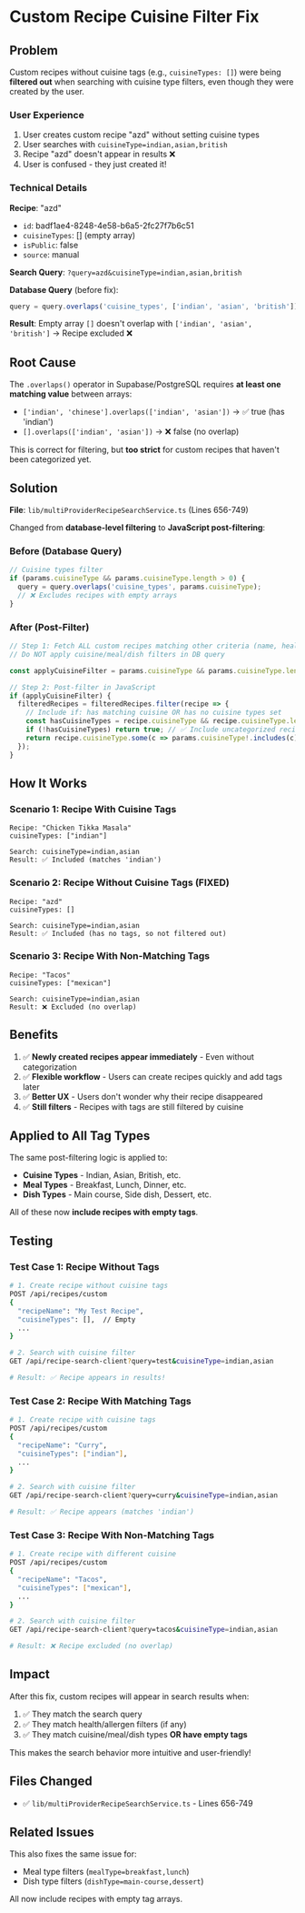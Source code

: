 # Custom Recipe Cuisine Filter Fix

## Problem
Custom recipes without cuisine tags (e.g., `cuisineTypes: []`) were being **filtered out** when searching with cuisine type filters, even though they were created by the user.

### User Experience
1. User creates custom recipe "azd" without setting cuisine types
2. User searches with `cuisineType=indian,asian,british`
3. Recipe "azd" doesn't appear in results ❌
4. User is confused - they just created it!

### Technical Details
**Recipe**: "azd"
- `id`: badf1ae4-8248-4e58-b6a5-2fc27f7b6c51
- `cuisineTypes`: [] (empty array)
- `isPublic`: false
- `source`: manual

**Search Query**: `?query=azd&cuisineType=indian,asian,british`

**Database Query** (before fix):
```typescript
query = query.overlaps('cuisine_types', ['indian', 'asian', 'british']);
```

**Result**: Empty array `[]` doesn't overlap with `['indian', 'asian', 'british']` → Recipe excluded ❌

## Root Cause

The `.overlaps()` operator in Supabase/PostgreSQL requires **at least one matching value** between arrays:
- `['indian', 'chinese'].overlaps(['indian', 'asian'])` → ✅ true (has 'indian')
- `[].overlaps(['indian', 'asian'])` → ❌ false (no overlap)

This is correct for filtering, but **too strict** for custom recipes that haven't been categorized yet.

## Solution

**File**: `lib/multiProviderRecipeSearchService.ts` (Lines 656-749)

Changed from **database-level filtering** to **JavaScript post-filtering**:

### Before (Database Query)
```typescript
// Cuisine types filter
if (params.cuisineType && params.cuisineType.length > 0) {
  query = query.overlaps('cuisine_types', params.cuisineType);
  // ❌ Excludes recipes with empty arrays
}
```

### After (Post-Filter)
```typescript
// Step 1: Fetch ALL custom recipes matching other criteria (name, health labels, etc.)
// Do NOT apply cuisine/meal/dish filters in DB query

const applyCuisineFilter = params.cuisineType && params.cuisineType.length > 0;

// Step 2: Post-filter in JavaScript
if (applyCuisineFilter) {
  filteredRecipes = filteredRecipes.filter(recipe => {
    // Include if: has matching cuisine OR has no cuisine types set
    const hasCuisineTypes = recipe.cuisineType && recipe.cuisineType.length > 0;
    if (!hasCuisineTypes) return true; // ✅ Include uncategorized recipes
    return recipe.cuisineType.some(c => params.cuisineType!.includes(c));
  });
}
```

## How It Works

### Scenario 1: Recipe With Cuisine Tags
```
Recipe: "Chicken Tikka Masala"
cuisineTypes: ["indian"]

Search: cuisineType=indian,asian
Result: ✅ Included (matches 'indian')
```

### Scenario 2: Recipe Without Cuisine Tags (FIXED)
```
Recipe: "azd"
cuisineTypes: []

Search: cuisineType=indian,asian
Result: ✅ Included (has no tags, so not filtered out)
```

### Scenario 3: Recipe With Non-Matching Tags
```
Recipe: "Tacos"
cuisineTypes: ["mexican"]

Search: cuisineType=indian,asian
Result: ❌ Excluded (no overlap)
```

## Benefits

1. ✅ **Newly created recipes appear immediately** - Even without categorization
2. ✅ **Flexible workflow** - Users can create recipes quickly and add tags later
3. ✅ **Better UX** - Users don't wonder why their recipe disappeared
4. ✅ **Still filters** - Recipes with tags are still filtered by cuisine

## Applied to All Tag Types

The same post-filtering logic is applied to:
- **Cuisine Types** - Indian, Asian, British, etc.
- **Meal Types** - Breakfast, Lunch, Dinner, etc.
- **Dish Types** - Main course, Side dish, Dessert, etc.

All of these now **include recipes with empty tags**.

## Testing

### Test Case 1: Recipe Without Tags
```bash
# 1. Create recipe without cuisine tags
POST /api/recipes/custom
{
  "recipeName": "My Test Recipe",
  "cuisineTypes": [],  // Empty
  ...
}

# 2. Search with cuisine filter
GET /api/recipe-search-client?query=test&cuisineType=indian,asian

# Result: ✅ Recipe appears in results!
```

### Test Case 2: Recipe With Matching Tags
```bash
# 1. Create recipe with cuisine tags
POST /api/recipes/custom
{
  "recipeName": "Curry",
  "cuisineTypes": ["indian"],
  ...
}

# 2. Search with cuisine filter
GET /api/recipe-search-client?query=curry&cuisineType=indian,asian

# Result: ✅ Recipe appears (matches 'indian')
```

### Test Case 3: Recipe With Non-Matching Tags
```bash
# 1. Create recipe with different cuisine
POST /api/recipes/custom
{
  "recipeName": "Tacos",
  "cuisineTypes": ["mexican"],
  ...
}

# 2. Search with cuisine filter
GET /api/recipe-search-client?query=tacos&cuisineType=indian,asian

# Result: ❌ Recipe excluded (no overlap)
```

## Impact

After this fix, custom recipes will appear in search results when:
1. ✅ They match the search query
2. ✅ They match health/allergen filters (if any)
3. ✅ They match cuisine/meal/dish types **OR have empty tags**

This makes the search behavior more intuitive and user-friendly!

## Files Changed

- ✅ `lib/multiProviderRecipeSearchService.ts` - Lines 656-749

## Related Issues

This also fixes the same issue for:
- Meal type filters (`mealType=breakfast,lunch`)
- Dish type filters (`dishType=main-course,dessert`)

All now include recipes with empty tag arrays.

